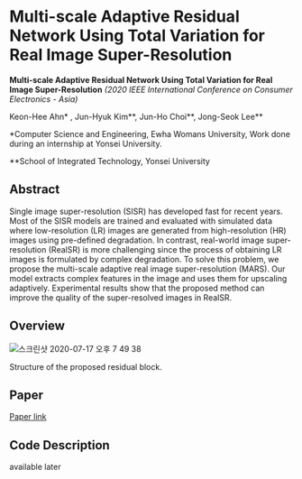 # Multi-scale Adaptive Residual Network Using Total Variation for Real Image Super-Resolution
**Multi-scale Adaptive Residual Network Using Total Variation for Real Image Super-Resolution** _(2020 IEEE International Conference on Consumer Electronics - Asia)_

Keon-Hee Ahn* , Jun-Hyuk Kim**, Jun-Ho Choi**, Jong-Seok Lee**

*Computer Science and Engineering, Ewha Womans University, Work done during an internship at Yonsei University. 

**School of Integrated Technology, Yonsei University

## Abstract 
Single image super-resolution (SISR) has developed fast for recent years. Most of the SISR models are trained and evaluated with simulated data where low-resolution (LR) images are generated from high-resolution (HR) images using pre-defined degradation. In contrast, real-world image super-resolution (RealSR) is more challenging since the process of obtaining LR images is formulated by complex degradation. To solve this problem, we propose the multi-scale adaptive real image super-resolution (MARS). Our model extracts complex features in the image and uses them for upscaling adaptively. Experimental results show that the proposed method can improve the quality of the super-resolved images in RealSR.

## Overview
![스크린샷 2020-07-17 오후 7 49 38](https://github.com/MaryAhn/Multi-scale-Adaptive-Residual-Network-Using-Total-Variation-for-Real-Image-Super-Resolution/assets/43198379/5c5c5b8e-14b5-4dbd-9972-f183a9e12ddd)

Structure of the proposed residual block.

## Paper
[Paper link](https://ieeexplore.ieee.org/abstract/document/9276925)

## Code Description
available later 
